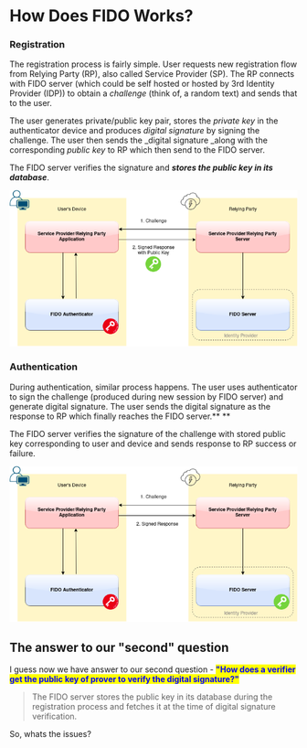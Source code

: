 # How Does FIDO Works?

### Registration

The registration process is fairly simple. User requests new registration flow from Relying Party (RP), also called Service Provider (SP). The RP connects with FIDO server (which could be self hosted or hosted by 3rd Identity Provider (IDP)) to obtain a _challenge_ (think of, a random text) and sends that to the user.

The user generates private/public key pair, stores the _private key_ in the authenticator device and produces _digital signature_ by signing the challenge. The user then sends the _digital signature _along with the corresponding _public key_ to RP which then send to the FIDO server.&#x20;

The FIDO server verifies the signature and _**stores the public key in its database**_.

![FIDO Registration Flow](<../../.gitbook/assets/image (38).png>)

### Authentication

During authentication, similar process happens. The user uses authenticator to sign the challenge (produced during new session by FIDO server) and generate digital signature. The user sends the digital signature as the response to RP which finally reaches the FIDO server.** **

The FIDO server verifies the signature of the challenge with stored public key corresponding to user and device and sends response to RP success or failure. &#x20;

![FIDO Authentication Flow](<../../.gitbook/assets/image (39).png>)

## The answer to our "second" question

I guess now we have answer to our second question - <mark style="color:blue;">**"How does a verifier get the public key of prover to verify the digital signature?"**</mark>

> The FIDO server stores the public key in its database during the registration process and fetches it at the time of digital signature verification.

So, whats the issues?&#x20;





